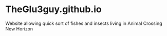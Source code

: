 # TheGlu3guy.github.io
Website allowing quick sort of fishes and insects living in Animal Crossing New Horizon
